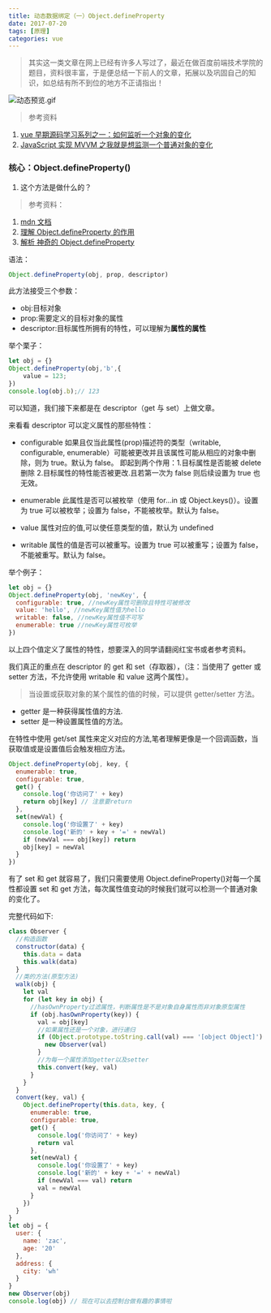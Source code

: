 ```yaml
---
title: 动态数据绑定（一）Object.defineProperty
date: 2017-07-20
tags: [原理]
categories: vue
---
```


> 其实这一类文章在网上已经有许多人写过了，最近在做百度前端技术学院的题目，资料很丰富，于是便总结一下前人的文章，拓展以及巩固自己的知识，如总结有所不到位的地方不正请指出！

![动态预览.gif](http://upload-images.jianshu.io/upload_images/4869616-e4a9eab7fc323726.gif?imageMogr2/auto-orient/strip)

> 参考资料

1.  [vue 早期源码学习系列之一：如何监听一个对象的变化](https://github.com/youngwind/blog/issues/84)
2.  [JavaScript 实现 MVVM 之我就是想监测一个普通对象的变化](http://hcysun.me/2016/04/28/JavaScript%E5%AE%9E%E7%8E%B0MVVM%E4%B9%8B%E6%88%91%E5%B0%B1%E6%98%AF%E6%83%B3%E7%9B%91%E6%B5%8B%E4%B8%80%E4%B8%AA%E6%99%AE%E9%80%9A%E5%AF%B9%E8%B1%A1%E7%9A%84%E5%8F%98%E5%8C%96/)

### 核心：Object.defineProperty()

1.  这个方法是做什么的？

> 参考资料：

1.  [mdn 文档](https://developer.mozilla.org/en-US/docs/Web/JavaScript/Reference/Global_Objects/Object/defineProperty)
2.  [理解 Object.defineProperty 的作用](https://segmentfault.com/a/1190000007434923)
3.  [解析 神奇的 Object.defineProperty](http://blog.csdn.net/u013861109/article/details/52429819)

语法：

```js
Object.defineProperty(obj, prop, descriptor)
```

此方法接受三个参数：

- obj:目标对象
- prop:需要定义的目标对象的属性
- descriptor:目标属性所拥有的特性，可以理解为**属性的属性**

举个栗子：

```js
let obj = {}
Object.defineProperty(obj,'b',{
    value = 123;
})
console.log(obj.b);// 123
```

可以知道，我们接下来都是在 descriptor（get 与 set）上做文章。

来看看 descriptor 可以定义属性的那些特性：

- configurable
  如果且仅当此属性(prop)描述符的类型（writable, configurable, enumerable）可能被更改并且该属性可能从相应的对象中删除，则为 true。默认为 false。
  即起到两个作用：1.目标属性是否能被 delete 删除 2.目标属性的特性能否被更改.且若第一次为 false 则后续设置为 true 也无效。

- enumerable
  此属性是否可以被枚举（使用 for...in 或 Object.keys()）。设置为 true 可以被枚举；设置为 false，不能被枚举。默认为 false。

- value
  属性对应的值,可以使任意类型的值，默认为 undefined

- writable
  属性的值是否可以被重写。设置为 true 可以被重写；设置为 false，不能被重写。默认为 false。

举个例子：

```js
let obj = {}
Object.defineProperty(obj, 'newKey', {
  configurable: true, //newKey属性可删除且特性可被修改
  value: 'hello', //newKey属性值为hello
  writable: false, //newKey属性值不可写
  enumerable: true //newKey属性可枚举
})
```

以上四个值定义了属性的特性，想要深入的同学请翻阅红宝书或者参考资料。

我们真正的重点在 descriptor 的 get 和 set（存取器），（注：当使用了 getter 或 setter 方法，不允许使用 writable 和 value 这两个属性）。

> 当设置或获取对象的某个属性的值的时候，可以提供 getter/setter 方法。

- getter 是一种获得属性值的方法.
- setter 是一种设置属性值的方法。

在特性中使用 get/set 属性来定义对应的方法,笔者理解更像是一个回调函数，当获取值或是设置值后会触发相应方法。

```js
Object.defineProperty(obj, key, {
  enumerable: true,
  configurable: true,
  get() {
    console.log('你访问了' + key)
    return obj[key] // 注意要return
  },
  set(newVal) {
    console.log('你设置了' + key)
    console.log('新的' + key + '=' + newVal)
    if (newVal === obj[key]) return
    obj[key] = newVal
  }
})
```

有了 set 和 get 就容易了，我们只需要使用 Object.defineProperty()对每一个属性都设置 set 和 get 方法，每次属性值变动的时候我们就可以检测一个普通对象的变化了。

完整代码如下:

```js
class Observer {
  //构造函数
  constructor(data) {
    this.data = data
    this.walk(data)
  }
  //类的方法(原型方法)
  walk(obj) {
    let val
    for (let key in obj) {
      //hasOwnProperty过滤属性，判断属性是不是对象自身属性而非对象原型属性
      if (obj.hasOwnProperty(key)) {
        val = obj[key]
        //如果属性还是一个对象，进行递归
        if (Object.prototype.toString.call(val) === '[object Object]') {
          new Observer(val)
        }
        //为每一个属性添加getter以及setter
        this.convert(key, val)
      }
    }
  }
  convert(key, val) {
    Object.defineProperty(this.data, key, {
      enumerable: true,
      configurable: true,
      get() {
        console.log('你访问了' + key)
        return val
      },
      set(newVal) {
        console.log('你设置了' + key)
        console.log('新的' + key + '=' + newVal)
        if (newVal === val) return
        val = newVal
      }
    })
  }
}
let obj = {
  user: {
    name: 'zac',
    age: '20'
  },
  address: {
    city: 'wh'
  }
}
new Observer(obj)
console.log(obj) // 现在可以去控制台做有趣的事情啦
```
